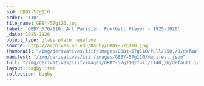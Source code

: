 ```yaml
---
pid: GBBY-57g110
order: '110'
file_name: GBBY-57g110.jpg
label: 'GBBY 57G/110: Art Parisien: Football Player - 1925-1926'
_date: 1925-1926
object_type: glass plate negative
source: http://archives.nd.edu/Bagby/GBBY-57g110.jpg
thumbnail: "/img/derivatives/iiif/images/GBBY-57g110/full/250,/0/default.jpg"
manifest: "/img/derivatives/iiif/images/GBBY-57g110/manifest.json"
full: "/img/derivatives/iiif/images/GBBY-57g110/full/1140,/0/default.jpg"
layout: bagby_item
collection: bagby
---
```

